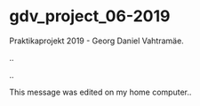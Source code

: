 ﻿# gdv_project_06-2019
Praktikaprojekt 2019 - Georg Daniel Vahtramäe.

..

..

This message was edited on my home computer..
